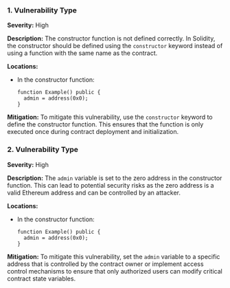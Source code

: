 ### 1. **Vulnerability Type**

**Severity:**
High

**Description:**
The constructor function is not defined correctly. In Solidity, the constructor should be defined using the `constructor` keyword instead of using a function with the same name as the contract.

**Locations:**

- In the constructor function:
  ```solidity
  function Example() public {
    admin = address(0x0);
  }
  ```

**Mitigation:**
To mitigate this vulnerability, use the `constructor` keyword to define the constructor function. This ensures that the function is only executed once during contract deployment and initialization.

### 2. **Vulnerability Type**

**Severity:**
High

**Description:**
The `admin` variable is set to the zero address in the constructor function. This can lead to potential security risks as the zero address is a valid Ethereum address and can be controlled by an attacker.

**Locations:**

- In the constructor function:
  ```solidity
  function Example() public {
    admin = address(0x0);
  }
  ```

**Mitigation:**
To mitigate this vulnerability, set the `admin` variable to a specific address that is controlled by the contract owner or implement access control mechanisms to ensure that only authorized users can modify critical contract state variables.